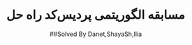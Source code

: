 <h1 align="center">
</h2> 

<div align="center">
<h1 align="center">
مسابقه الگوریتمی پردیس‌کد راه حل

</h2> 

<div align="center">
##Solved By Danet,ShayaSh,Ilia

</div>


